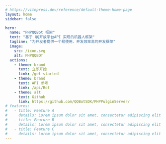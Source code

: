 ```yaml
---
# https://vitepress.dev/reference/default-theme-home-page
layout: home
sidebar: false

hero:
  name: "PHPQQBot 框架"
  text: "基于 QQ开放平台API 实现的机器人框架"
  tagline: "为开发者提供一个易使用、开发效率高的开发框架"
  image:
    src: /icon.svg
    alt: PHPQQBOT
  actions:
    - theme: brand
      text: 立即开始
      link: /get-started
    - theme: brand
      text: API 参考
      link: /api/Bot
    - theme: alt
      text: Github
      link: https://github.com/QQBotSDK/PHPPulginServer/
# features:
#   - title: Feature A
#     details: Lorem ipsum dolor sit amet, consectetur adipiscing elit
#   - title: Feature B
#     details: Lorem ipsum dolor sit amet, consectetur adipiscing elit
#   - title: Feature C
#     details: Lorem ipsum dolor sit amet, consectetur adipiscing elit
---
```


<style>
  :root {
  --vp-home-hero-name-color: transparent;
  --vp-home-hero-name-background: -webkit-linear-gradient(120deg, rgb(154, 186, 7) 15%, rgb(44, 150, 120));

  --vp-home-hero-image-background-image: linear-gradient(-45deg, rgb(26, 148, 188) 50%, rgb(85, 187, 138) 50%);
  --vp-home-hero-image-filter: blur(44px);
}
</style>
